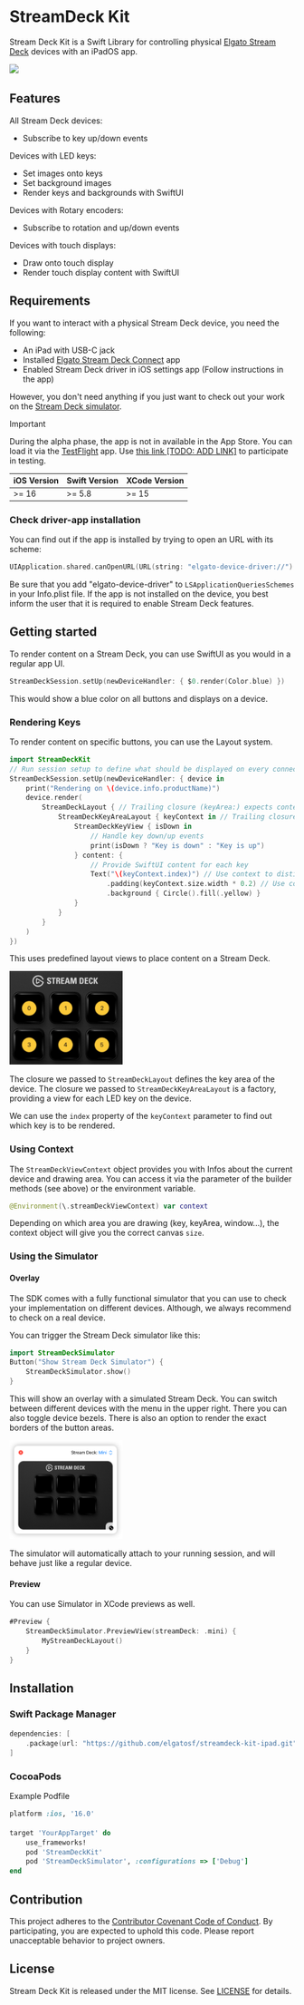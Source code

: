 # StreamDeck Kit

Stream Deck Kit is a Swift Library for controlling physical [Elgato Stream Deck](https://www.elgato.com/stream-deck) devices with an iPadOS app.

<a href="https://github.com/elgatosf/streamdeck-kit-ipad/actions/workflows/run-tests.yml" alt="Run tests">
    <img src="https://github.com/elgatosf/streamdeck-kit-ipad/actions/workflows/run-tests.yml/badge.svg" />
</a>

## Features

All Stream Deck devices:
- Subscribe to key up/down events

Devices with LED keys:
- Set images onto keys
- Set background images
- Render keys and backgrounds with SwiftUI

Devices with Rotary encoders:
- Subscribe to rotation and up/down events

Devices with touch displays:
- Draw onto touch display
- Render touch display content with SwiftUI

## Requirements

If you want to interact with a physical Stream Deck device, you need the following:

- An iPad with USB-C jack
- Installed [Elgato Stream Deck Connect](https://itunes.apple.com/de/app/elgato-stream-deck-connect/id6474433828) app
- Enabled Stream Deck driver in iOS settings app (Follow instructions in the app)

However, you don't need anything if you just want to check out your work on the [Stream Deck simulator](#using-the-simulator).

> [!IMPORTANT]
> During the alpha phase, the app is not in available in the App Store. You can load it via the [TestFlight](https://developer.apple.com/testflight/) app. Use [this link [TODO: ADD LINK]](https://add.testflight/link/here) to participate in testing.

| iOS Version | Swift Version | XCode Version |
| ----------- | ------------- | ------------- |
| >= 16       | >= 5.8        | >= 15         |

### Check driver-app installation

You can find out if the app is installed by trying to open an URL with its scheme:
```swift
UIApplication.shared.canOpenURL(URL(string: "elgato-device-driver://")!)
```
Be sure that you add "elgato-device-driver" to `LSApplicationQueriesSchemes` in your Info.plist file. If the app is not installed on the device, you best inform the user that it is required to enable Stream Deck features.

## Getting started

To render content on a Stream Deck, you can use SwiftUI as you would in a regular app UI.

```swift
StreamDeckSession.setUp(newDeviceHandler: { $0.render(Color.blue) })
```

This would show a blue color on all buttons and displays on a device.

### Rendering Keys

To render content on specific buttons, you can use the Layout system.


```swift
import StreamDeckKit
// Run session setup to define what should be displayed on every connected device
StreamDeckSession.setUp(newDeviceHandler: { device in
    print("Rendering on \(device.info.productName)")
    device.render(
        StreamDeckLayout { // Trailing closure (keyArea:) expects content for the keypad
            StreamDeckKeyAreaLayout { keyContext in // Trailing closure (keyView:) expects a factory for keys
                StreamDeckKeyView { isDown in
                    // Handle key down/up events
                    print(isDown ? "Key is down" : "Key is up")
                } content: {
                    // Provide SwiftUI content for each key
                    Text("\(keyContext.index)") // Use context to distinguish keys
                        .padding(keyContext.size.width * 0.2) // Use context to get size info
                        .background { Circle().fill(.yellow) }
                }
            }
        }
    )
})
```
This uses predefined layout views to place content on a Stream Deck. 

<img src="Documentation/_images/example_keys.png" alt="A screenshot of a Stream Deck, showing increasing numbers on it's buttons" width="200" />

The closure we passed to `StreamDeckLayout` defines the key area of the device. The closure we passed to `StreamDeckKeyAreaLayout` is a factory, providing a view for each LED key on the device. 

We can use the `index` property of the `keyContext` parameter to find out which key is to be rendered.

### Using Context

The `StreamDeckViewContext` object provides you with Infos about the current device and drawing area. You can access it via the parameter of the builder methods (see above) or the environment variable.
```swift
@Environment(\.streamDeckViewContext) var context
```
Depending on which area you are drawing (key, keyArea, window...), the context object will give you the correct canvas `size`.

### Using the Simulator

#### Overlay

The SDK comes with a fully functional simulator that you can use to check your implementation on different devices. Although, we always recommend to check on a real device.

You can trigger the Stream Deck simulator like this:

```swift
import StreamDeckSimulator
Button("Show Stream Deck Simulator") {
    StreamDeckSimulator.show()
}
```

This will show an overlay with a simulated Stream Deck. You can switch between different devices with the menu in the upper right. There you can also toggle device bezels. There is also an option to render the exact borders of the button areas.

<img src="Documentation/_images/simulator.png" alt="A screenshot of the Stream Deck simulator window" width="200" />

The simulator will automatically attach to your running session, and will behave just like a regular device.

#### Preview

You can use Simulator in XCode previews as well. 

```swift
#Preview {
    StreamDeckSimulator.PreviewView(streamDeck: .mini) {
        MyStreamDeckLayout()
    }
}
```

## Installation

### Swift Package Manager 

```swift
dependencies: [
    .package(url: "https://github.com/elgatosf/streamdeck-kit-ipad.git", upToNextMajor: "0.0.1")
]
```

### CocoaPods

Example Podfile

```Ruby
platform :ios, '16.0'

target 'YourAppTarget' do
    use_frameworks!
    pod 'StreamDeckKit'
    pod 'StreamDeckSimulator', :configurations => ['Debug']
end
```

## Contribution

This project adheres to the [Contributor Covenant Code of Conduct](https://www.contributor-covenant.org/version/2/1/code_of_conduct/). By participating, you are expected to uphold this code. Please report unacceptable behavior to project owners.

## License

Stream Deck Kit is released under the MIT license. See [LICENSE](LICENSE) for details.
